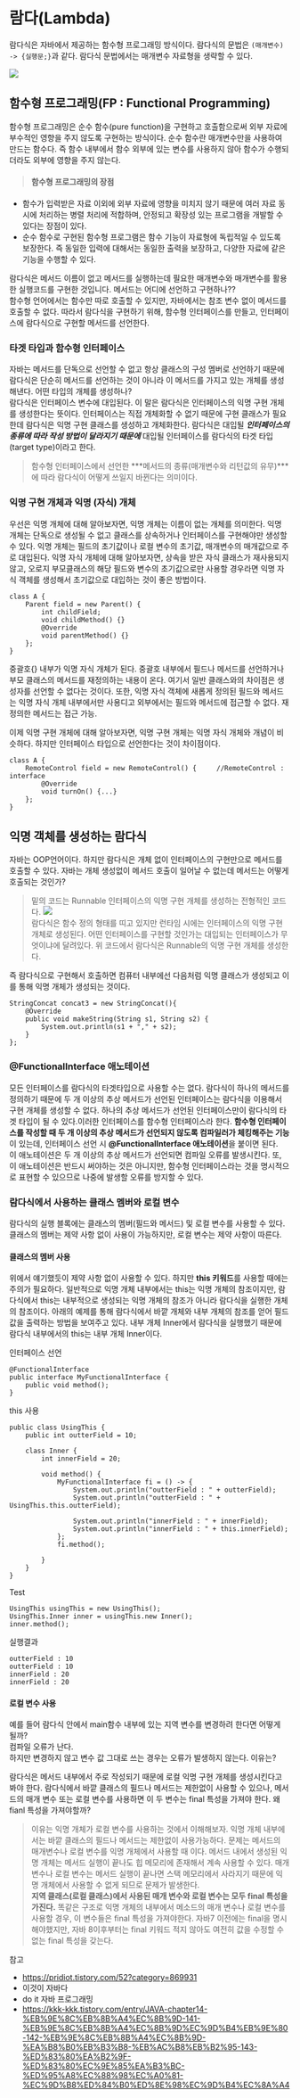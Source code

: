 # 람다(Lambda)
람다식은 자바에서 제공하는 함수형 프로그래밍 방식이다. 람다식의 문법은 `(매개변수) -> {실행문;}`과 같다. 람다식 문법에서는 매개변수 자료형을 생략할 수 있다.

![](https://t1.daumcdn.net/cfile/tistory/99E953335A2006A005)


## 함수형 프로그래밍(FP : Functional Programming)
함수형 프로그래밍은 순수 함수(pure function)을 구현하고 호출함으로써 외부 자료에 부수적인 영향을 주지 않도록 구현하는 방식이다. 순수 함수란 매개변수만을 사용하여 만드는 함수다. 즉 함수 내부에서 함수 외부에 있는 변수를 사용하지 않아 함수가 수행되더라도 외부에 영향을 주지 않는다. 

> #### 함수형 프로그래밍의 장점
+ 함수가 입력받은 자료 이외에 외부 자료에 영향을 미치지 않기 때문에 여러 자료 동시에 처리하는 병렬 처리에 적합하며, 안정되고 확장성 있는 프로그램을 개발할 수 있다는 장점이 있다. 
+ 순수 함수로 구현된 함수형 프로그램은 함수 기능이 자료형에 독립적일 수 있도록 보장한다. 즉 동일한 입력에 대해서는 동일한 출력을 보장하고, 다양한 자료에 같은 기능을 수행할 수 있다.


람다식은 메서드 이름이 없고 메서드를 실행하는데 필요한 매개변수와 매개변수를 활용한 실행코드를 구현한 것입니다. 메서드는 어디에 선언하고 구현하나??  
함수형 언어에서는 함수만 따로 호출할 수 있지만, 자바에서는 참조 변수 없이 메서드를 호출할 수 없다. 따라서 람다식을 구현하기 위해, 함수형 인터페이스를 만들고, 인터페이스에 람다식으로 구현할 메서드를 선언한다.  

### 타겟 타입과 함수형 인터페이스
자바는 메서드를 단독으로 선언할 수 없고 항상 클래스의 구성 멤버로 선언하기 때문에 람다식은 단순히 메서드를 선언하는 것이 아니라 이 메서드를 가지고 있는 개체를 생성해낸다. 어떤 타입의 개체를 생성하나?  
람다식은 인터페이스 변수에 대입된다. 이 말은 람다식은 인터페이스의 익명 구현 개체를 생성한다는 뜻이다. 인터페이스는 직접 개체화할 수 없기 때문에 구현 클래스가 필요한데 람다식은 익명 구현 클래스를 생성하고 개체화한다. 람다식은 대입될 ***인터페이스의 종류에 따라 작성 방법이 달라지기 때문에*** 대입될 인터페이스를 람다식의 타겟 타입(target type)이라고 한다.
> 함수형 인터페이스에서 선언한 ***메서드의 종류(매개변수와 리턴값의 유무)***에 따라 람다식이 어떻게 쓰일지 바뀐다는 의미이다.

### 익명 구현 개체과 익명 (자식) 개체
우선은 익명 개체에 대해 알아보자면, 익명 개체는 이름이 없는 개체를 의미한다. 익명 개체는 단독으로 생성될 수 없고 클래스를 상속하거나 인터페이스를 구현해야만 생성할 수 있다. 익명 개체는 필드의 초기값이나 로컬 변수의 초기값, 매개변수의 매개값으로 주로 대입된다. 
익명 자식 개체에 대해 알아보자면, 상속을 받은 자식 클래스가 재사용되지 않고, 오로지 부모클래스의 해당 필드와 변수의 초기값으로만 사용할 경우라면 익명 자식 객체를 생성해서 초기값으로 대입하는 것이 좋은 방법이다.
	
	class A {
		Parent field = new Parent() {
			int childField;
			void childMethod() {}
			@Override
			void parentMethod() {}
		};
	}

중괄호{} 내부가 익명 자식 개체가 된다. 중괄호 내부에서 필드나 메서드를 선언하거나 부모 클래스의 메서드를 재정의하는 내용이 온다. 여기서 일반 클래스와의 차이점은 생성자를 선언할 수 없다는 것이다. 또한, 익명 자식 객체에 새롭게 정의된 필드와 메서드는 익명 자식 개체 내부에서만 사용디고 외부에서는 필드와 메서드에 접근할 수 없다. 재정의한 메서드는 접근 가능.

이제 익명 구현 개체에 대해 알아보자면, 익명 구현 개체는 익명 자식 개체와 개념이 비슷하다. 하지만 인터페이스 타입으로 선언한다는 것이 차이점이다.

	class A {
		RemoteControl field = new RemoteControl() {		//RemoteControl : interface
			@Override
			void turnOn() {...}
		};
	}
 
## 익명 객체를 생성하는 람다식
자바는 OOP언어이다. 하지만 람다식은 개체 없이 인터페이스의 구현만으로 메서드를 호출할 수 있다. 자바는 개체 생성없이 메서드 호출이 일어날 수 없는데 메서드는 어떻게 호출되는 것인가?  
> 밑의 코드는 Runnable 인터페이스의 익명 구현 개체를 생성하는 전형적인 코드다. 
> ![](https://t1.daumcdn.net/cfile/tistory/997DA6335A20050E27)   
> 람다식은 함수 정의 형태를 띠고 있지만 런타임 시에는 인터페이스의 익명 구현 개체로 생성된다. 어떤 인터페이스를 구현할 것인가는 대입되는 인터페이스가 무엇이냐에 달려있다. 위 코드에서 람다식은 Runnable의 익명 구현 개체를 생성한다. 

즉 람다식으로 구현해서 호출하면 컴퓨터 내부에선 다음처럼 익명 클래스가 생성되고 이를 통해 익명 개체가 생성되는 것이다. 

	StringConcat concat3 = new StringConcat(){
		@Override
		public void makeString(String s1, String s2) {
			System.out.println(s1 + "," + s2);
		}
	};
		

### @FunctionalInterface 애노테이션
모든 인터페이스를 람다식의 타겟타입으로 사용할 수는 없다. 람다식이 하나의 메서드를 정의하기 때문에 두 개 이상의 추상 메서드가 선언된 인터페이스는 람다식을 이용해서 구현 개체를 생성할 수 없다. 하나의 추상 메서드가 선언된 인터페이스만이 람다식의 타겟 타입이 될 수 있다.이러한 인터페이스를 함수형 인터페이스라 한다. **함수형 인터페이스를 작성할 때 두 개 이상의 추상 메서드가 선언되지 않도록 컴파일러가 체킹해주는 기능**이 있는데, 인터페이스 선언 시 **@FunctionalInterface 애노테이션**을 붙이면 된다.  
이 애노테이션은 두 개 이상의 추상 메서드가 선언되면 컴파일 오류를 발생시킨다. 또, 이 애노테이션은 반드시 써야하는 것은 아니지만, 함수형 인터페이스라는 것을 명시적으로 표현할 수 있으므로 나중에 발생할 오류를 방지할 수 있다. 


### 람다식에서 사용하는 클래스 멤버와 로컬 변수
람다식의 실행 블록에는 클래스의 멤버(필드와 메서드) 및 로컬 변수를 사용할 수 있다. 클래스의 멤버는 제약 사항 없이 사용이 가능하지만, 로컬 변수는 제약 사항이 따른다.
#### 클래스의 멤버 사용
위에서 얘기했듯이 제약 사항 없이 사용할 수 있다. 하지만 **this 키워드**를 사용할 때에는 주의가 필요하다. 일반적으로 익명 개체 내부에서는 this는 익명 개체의 참조이지만, 람다식에서 this는 내부적으로 생성되는 익명 개체의 참조가 아니라 람다식을 실행한 개체의 참조이다. 아래의 예제를 통해 람다식에서 바깥 개체와 내부 개체의 참조를 얻어 필드값을 출력하는 방법을 보여주고 있다. 내부 개체 Inner에서 람다식을 실행했기 때문에 람다식 내부에서의 this는 내부 개체 Inner이다.

인터페이스 선언

	@FunctionalInterface
	public interface MyFunctionalInterface {
		public void method();
	}
this 사용

	public class UsingThis {
		public int outterField = 10;
		
		class Inner {
			int innerField = 20;

			void method() {
				MyFunctionalInterface fi = () -> {
					System.out.println("outterField : " + outterField);
					System.out.println("outterField : " + UsingThis.this.outterField);  	
																	
					System.out.println("innerField : " + innerField);					
					System.out.println("innerField : " + this.innerField);
				};
				fi.method();

			}
		}
	}
Test

	UsingThis usingThis = new UsingThis();
	UsingThis.Inner inner = usingThis.new Inner();
	inner.method();

실행결과

	outterField : 10
	outterField : 10
	innerField : 20
	innerField : 20

#### 로컬 변수 사용
예를 들어 람다식 안에서 main함수 내부에 있는 지역 변수를 변경하려 한다면 어떻게 될까?  
컴파일 오류가 난다.   
하지만 변경하지 않고 변수 값 그대로 쓰는 경우는 오류가 발생하지 않는다. 이유는?  

람다식은 메서드 내부에서 주로 작성되기 때문에 로컬 익명 구현 개체를 생성시킨다고 봐야 한다. 람다식에서 바깥 클래스의 필드나 메서드는 제한없이 사용할 수 있으나, 메서드의 매개 변수 또는 로컬 변수를 사용하면 이 두 변수는 final 특성을 가져야 한다. 왜 fianl 특성을 가져야할까?
> 이유는 익명 개체가 로컬 변수를 사용하는 것에서 이해해보자. 익명 개체 내부에서는 바깥 클래스의 필드나 메서드는 제한없이 사용가능하다. 문제는 메서드의 매개변수나 로컬 변수를 익명 개체에서 사용할 때 이다. 메서드 내에서 생성된 익명 개체는 메서드 실행이 끝나도 힙 메모리에 존재해서 계속 사용할 수 있다. 매개 변수나 로컬 변수는 메서드 실행이 끝나면 스택 메모리에서 사라지기 때문에 익명 개체에서 사용할 수 없게 되므로 문제가 발생한다.  
>  **지역 클래스(로컬 클래스)에서 사용된 매개 변수와 로컬 변수는 모두 final 특성을 가진다.** 똑같은 구조로 익명 개체의 내부에서 메소드의 매개 변수나 로컬 변수를 사용할 경우, 이 변수들은 final 특성을 가져야한다. 자바7 이전에는 final을 명시해야했지만, 자바 8이후부터는 final 키워드 적지 않아도 여전히 값을 수정할 수 없는 final 특성을 갖는다.



참고

+ https://pridiot.tistory.com/52?category=869931
+ 이것이 자바다
+ do it 자바 프로그래밍
+ https://kkk-kkk.tistory.com/entry/JAVA-chapter14-%EB%9E%8C%EB%8B%A4%EC%8B%9D-141-%EB%9E%8C%EB%8B%A4%EC%8B%9D%EC%9D%B4%EB%9E%80-142-%EB%9E%8C%EB%8B%A4%EC%8B%9D-%EA%B8%B0%EB%B3%B8-%EB%AC%B8%EB%B2%95-143-%ED%83%80%EA%B2%9F-%ED%83%80%EC%9E%85%EA%B3%BC-%ED%95%A8%EC%88%98%EC%A0%81-%EC%9D%B8%ED%84%B0%ED%8E%98%EC%9D%B4%EC%8A%A4
